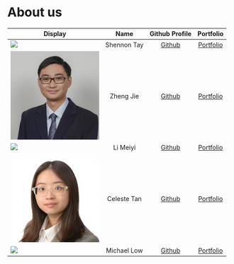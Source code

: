 # About us

Display |    Name     | Github Profile | Portfolio 
--------|:-----------:|:--------------:|:---------:
![](https://via.placeholder.com/100.png?text=Photo) | Shennon Tay | [Github](https://github.com/shennontay) | [Portfolio](docs/team/shennontay.md)
![](docs/team/zhengjie.jpeg) | Zheng Jie | [Github](https://github.com/zhengjie2002) | [Portfolio](docs/team/zhengjie2002.md)
![](https://via.placeholder.com/100.png?text=Photo) | Li Meiyi | [Github](https://github.com/limeiy1) | [Portfolio](docs/team/limeiy1.md)
![](docs/team/xelisce.jpeg) | Celeste Tan | [Github](https://github.com/xelisce) | [Portfolio](docs/team/xelisce.md)
![](https://via.placeholder.com/100.png?text=Photo) | Michael Low | [Github](https://github.com/Michael-Low) | [Portfolio](docs/team/johndoe.md)